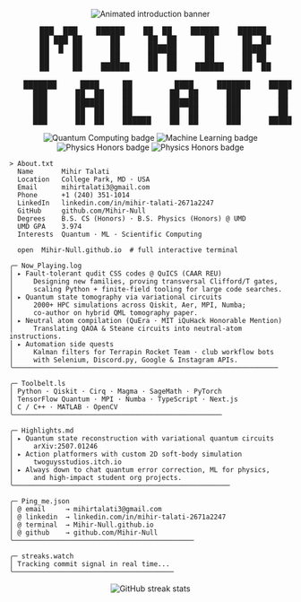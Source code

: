 <p align="center">
  <img src="https://readme-typing-svg.demolab.com?font=Fira+Code&pause=1200&center=true&vCenter=true&width=700&height=60&color=00FF9F&lines=Hey%2C+I'm+Mihir+Talati;Quantum+Computing+%7C+ML+%7C+Scientific Computing" alt="Animated introduction banner" />
</p>

<pre align="center">
   ███  ███    ██████    ██  ██    ██████    ██████  
   ██ ███ ██      ██      ██  ██      ██      ██  ██ 
   ██  █  ██      ██      ██████      ██      █████  
   ██     ██      ██      ██  ██      ██      ██ ██  
   ██     ██    ██████    ██  ██    ██████    ██  ██ 

   ███████     ████     ██         ████     ███████    ██████ 
     ███      ██  ██    ██        ██  ██      ███        ██   
     ███      ██████    ██        ██████      ███        ██   
     ███      ██  ██    ██        ██  ██      ███        ██   
     ███      ██  ██    ██████    ██  ██      ███      ██████ 
</pre>

<p align="center">
  <img src="https://img.shields.io/badge/Quantum_Computing-%800080?style=flat&logo=Qiskit&logoColor=111111" alt="Quantum Computing badge" />
  <img src="https://img.shields.io/badge/Machine_Learning-%2300CFFF?style=flat&logo=pytorch&logoColor=111111" alt="Machine Learning badge" />
  <img src="https://img.shields.io/badge/Physics-%2103CF90?style=flat&logo=SageMath&logoColor=111111" alt="Physics Honors badge" />
  <img src="https://img.shields.io/badge/Computer Science-%23FFD166?style=flat&logo=Educative&logoColor=111111" alt="Physics Honors badge" />
</p>

```text
> About.txt
  Name       Mihir Talati
  Location   College Park, MD · USA
  Email      mihirtalati3@gmail.com
  Phone      +1 (240) 351-1014
  LinkedIn   linkedin.com/in/mihir-talati-2671a2247
  GitHub     github.com/Mihir-Null
  Degrees    B.S. CS (Honors) · B.S. Physics (Honors) @ UMD
  UMD GPA    3.974
  Interests  Quantum · ML · Scientific Computing

  open  Mihir-Null.github.io  # full interactive terminal
```

```text
╭─ Now_Playing.log
│ ▸ Fault-tolerant qudit CSS codes @ QuICS (CAAR REU)
│     Designing new families, proving transversal Clifford/T gates,
│     scaling Python + finite-field tooling for large code searches.
│ ▸ Quantum state tomography via variational circuits
│     2000+ HPC simulations across Qiskit, Aer, MPI, Numba;
│     co-author on hybrid QML tomography paper.
│ ▸ Neutral atom compilation (QuEra · MIT iQuHack Honorable Mention)
│     Translating QAOA & Steane circuits into neutral-atom instructions.
│ ▸ Automation side quests
│     Kalman filters for Terrapin Rocket Team · club workflow bots
│     with Selenium, Discord.py, Google & Instagram APIs.
╰──────────────────────────────────────────────────────────────────
```

```text
╭─ Toolbelt.ls
│ Python · Qiskit · Cirq · Magma · SageMath · PyTorch
│ TensorFlow Quantum · MPI · Numba · TypeScript · Next.js
│ C / C++ · MATLAB · OpenCV
╰────────────────────────────────────────────────────
```

```text
╭─ Highlights.md
│ ▸ Quantum state reconstruction with variational quantum circuits
│     arXiv:2507.01246
│ ▸ Action platformers with custom 2D soft-body simulation
│     twoguysstudios.itch.io
│ ▸ Always down to chat quantum error correction, ML for physics,
│     and high-impact student org projects.
╰──────────────────────────────────────────────────────
```

```text
╭─ Ping_me.json
│ @ email     → mihirtalati3@gmail.com
│ @ linkedin  → linkedin.com/in/mihir-talati-2671a2247
│ @ terminal  → Mihir-Null.github.io
│ @ github    → github.com/Mihir-Null
╰─────────────────────────────────────────────
```

```text
╭─ streaks.watch
│ Tracking commit signal in real time...
╰────────────────────────────────────────
```
<p align="center">
  <img src="https://github-readme-streak-stats.herokuapp.com?user=Mihir-Null&theme=shadow-green&hide_border=true" alt="GitHub streak stats" />
</p>
